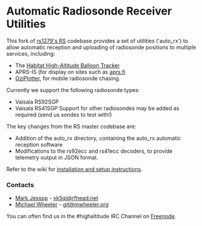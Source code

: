 # Automatic Radiosonde Receiver Utilities
This fork of [rs1279's RS](https://github.com/rs1729/RS) codebase provides a set of utilities ('auto_rx') to allow automatic reception and uploading of radiosonde positions to multiple services, including:
* The [Habitat High-Altitude Balloon Tracker](https://tracker.habhub.org)
* APRS-IS (for display on sites such as [aprs.fi](https://aprs.fi)
* [OziPlotter](https://github.com/projecthorus/oziplotter), for mobile radiosonde chasing.

Currently we support the following radiosonde types:
* Vaisala RS92SGP
* Vaisala RS41SGP
Support for other radiosondes may be added as required (send us sondes to test with!)

The key changes from the RS master codebase are:
* Addition of the auto_rx directory, containing the auto_rx automatic reception software
* Modifications to the rs92ecc and rs41ecc decoders, to provide telemetry output in JSON format.

Refer to the wiki for [installation and setup instructions](https://github.com/projecthorus/radiosonde_auto_rx/wiki).

### Contacts
* [Mark Jessop](https://github.com/darksidelemm) - vk5qi@rfhead.net
* [Michael Wheeler](https://github.com/TheSkorm) - git@mwheeler.org

You can often find us in the #highaltitude IRC Channel on [Freenode](https://webchat.freenode.net/).